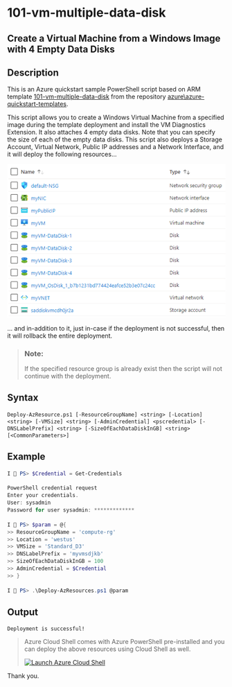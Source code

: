 101-vm-multiple-data-disk
===
Create a Virtual Machine from a Windows Image with 4 Empty Data Disks
---

## Description

This is an Azure quickstart sample PowerShell script based on ARM template [101-vm-multiple-data-disk](https://github.com/Azure/azure-quickstart-templates/tree/master/101-vm-multiple-data-disk) from the repository [azure\azure-quickstart-templates](https://github.com/Azure/azure-quickstart-templates).

This script allows you to create a Windows Virtual Machine from a specified image during the template deployment and install the VM Diagnostics Extension. It also attaches 4 empty data disks. Note that you can specify the size of each of the empty data disks. This script also deploys a Storage Account, Virtual Network, Public IP addresses and a Network Interface, and it will deploy the following resources...

![image](resources.png)

... and in-addition to it, just in-case if the deployment is not successful, then it will rollback the entire deployment.

> ### Note: 
> If the specified resource group is already exist then the script will not continue with the deployment.

## Syntax
```
Deploy-AzResource.ps1 [-ResourceGroupName] <string> [-Location] <string> [-VMSize] <string> [-AdminCredential] <pscredential> [-DNSLabelPrefix] <string> [-SizeOfEachDataDiskInGB] <string> [<CommonParameters>]
```

## Example
```powershell
I 💙 PS> $Credential = Get-Credentials

PowerShell credential request
Enter your credentials.
User: sysadmin
Password for user sysadmin: *************

I 💙 PS> $param = @{
>> ResourceGroupName = 'compute-rg'
>> Location = 'westus'
>> VMSize = 'Standard_D3'
>> DNSLabelPrefix = 'myvmsdjkb'
>> SizeOfEachDataDiskInGB = 100
>> AdminCredential = $Credential
>> }

I 💙 PS> .\Deploy-AzResources.ps1 @param
```

## Output
```
Deployment is successful!
```

> Azure Cloud Shell comes with Azure PowerShell pre-installed and you can deploy the above resources using Cloud Shell as well.
>
>[![](https://shell.azure.com/images/launchcloudshell.png "Launch Azure Cloud Shell")](https://shell.azure.com)

Thank you.
